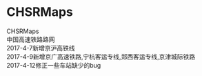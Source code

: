 # CHSRMaps
CHSRMaps
<br>中国高速铁路路网
<br>2017-4-7新增京沪高铁线
<br>2017-4-9新增京广高速铁路,宁杭客运专线,郑西客运专线,京津城际铁路
<br>2017-4-12修正一些车站缺少的bug
